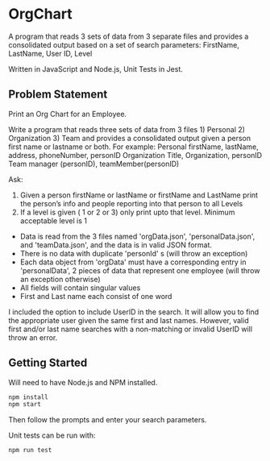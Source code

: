 # OrgChart
A program that reads 3 sets of data from 3 separate files and provides a consolidated output based on a set of search parameters: FirstName, LastName, User ID, Level

Written in JavaScript and Node.js, Unit Tests in Jest.

## Problem Statement
Print an Org Chart for an Employee.

Write a program that reads three sets of data from 3 files 1) Personal 2) Organization 3) Team and provides a consolidated
output given a person first name or lastname or both.
For example:
Personal
firstName, lastName, address, phoneNumber, personID
Organization
Title, Organization, personID
Team
manager (personID), teamMember(personID)

Ask:
1. Given a person firstName or lastName or firstName and LastName print the person’s info and
people reporting into that person to all Levels
2. If a level is given ( 1 or 2 or 3) only print upto that level. Minimum acceptable level is 1


- Data is read from the 3 files named 'orgData.json', 'personalData.json', and 'teamData.json', and the data is in valid JSON format.
- There is no data with duplicate 'personId' s (will throw an exception)
- Each data object from 'orgData' must have a corresponding entry in 'personalData', 2 pieces of data that represent one employee (will throw an exception otherwise)
- All fields will contain singular values
- First and Last name each consist of one word

I included the option to include UserID in the search.  It will allow you to find the appropriate user given the same first and last names. However, valid first and/or last name searches with a non-matching or invalid UserID will throw an error.

## Getting Started
Will need to have Node.js and NPM installed.

```bash
npm install
npm start
```

Then follow the prompts and enter your search parameters.

Unit tests can be run with:
```bash
npm run test
```
